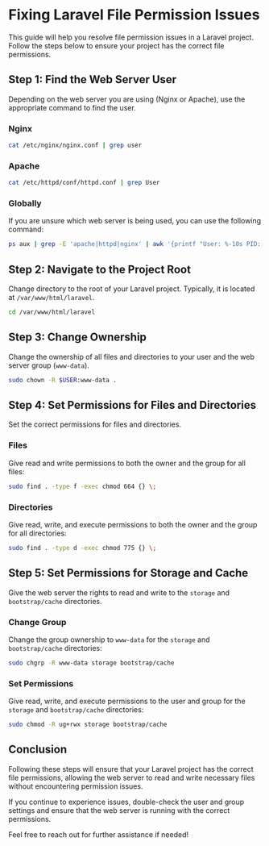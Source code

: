 # Fixing Laravel File Permission Issues

This guide will help you resolve file permission issues in a Laravel project. Follow the steps below to ensure your project has the correct file permissions.

## Step 1: Find the Web Server User

Depending on the web server you are using (Nginx or Apache), use the appropriate command to find the user.

### Nginx
```sh
cat /etc/nginx/nginx.conf | grep user
```

### Apache
```sh
cat /etc/httpd/conf/httpd.conf | grep User
```

### Globally
If you are unsure which web server is being used, you can use the following command:
```sh
ps aux | grep -E 'apache|httpd|nginx' | awk '{printf "User: %-10s PID: %-8s Command: %s\n", $1, $2, $11}'
```

## Step 2: Navigate to the Project Root

Change directory to the root of your Laravel project. Typically, it is located at `/var/www/html/laravel`.

```sh
cd /var/www/html/laravel
```

## Step 3: Change Ownership

Change the ownership of all files and directories to your user and the web server group (`www-data`).

```sh
sudo chown -R $USER:www-data .
```

## Step 4: Set Permissions for Files and Directories

Set the correct permissions for files and directories.

### Files
Give read and write permissions to both the owner and the group for all files:

```sh
sudo find . -type f -exec chmod 664 {} \;
```

### Directories
Give read, write, and execute permissions to both the owner and the group for all directories:

```sh
sudo find . -type d -exec chmod 775 {} \;
```

## Step 5: Set Permissions for Storage and Cache

Give the web server the rights to read and write to the `storage` and `bootstrap/cache` directories.

### Change Group
Change the group ownership to `www-data` for the `storage` and `bootstrap/cache` directories:

```sh
sudo chgrp -R www-data storage bootstrap/cache
```

### Set Permissions
Give read, write, and execute permissions to the user and group for the `storage` and `bootstrap/cache` directories:

```sh
sudo chmod -R ug+rwx storage bootstrap/cache
```

## Conclusion

Following these steps will ensure that your Laravel project has the correct file permissions, allowing the web server to read and write necessary files without encountering permission issues.

If you continue to experience issues, double-check the user and group settings and ensure that the web server is running with the correct permissions.

Feel free to reach out for further assistance if needed!
